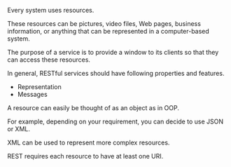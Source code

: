 Every system uses resources.

These resources can be pictures, video files, Web pages, business information, or anything that can be represented in a computer-based system.

The purpose of a service is to provide a window to its clients so that they can access these resources.

In general, RESTful services should have following properties and features.

- Representation
- Messages


A resource can easily be thought of as an object as in OOP.

For example, depending on your requirement, you can decide to use JSON or XML.

XML can be used to represent more complex resources.

REST requires each resource to have at least one URI.